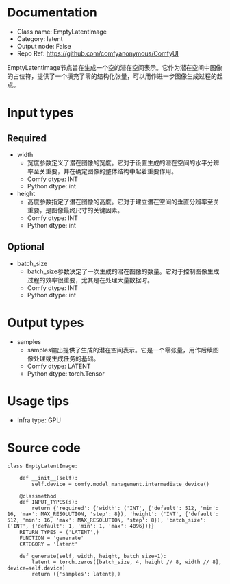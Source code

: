 # Documentation
- Class name: EmptyLatentImage
- Category: latent
- Output node: False
- Repo Ref: https://github.com/comfyanonymous/ComfyUI

EmptyLatentImage节点旨在生成一个空的潜在空间表示。它作为潜在空间中图像的占位符，提供了一个填充了零的结构化张量，可以用作进一步图像生成过程的起点。

# Input types
## Required
- width
    - 宽度参数定义了潜在图像的宽度。它对于设置生成的潜在空间的水平分辨率至关重要，并在确定图像的整体结构中起着重要作用。
    - Comfy dtype: INT
    - Python dtype: int
- height
    - 高度参数指定了潜在图像的高度。它对于建立潜在空间的垂直分辨率至关重要，是图像最终尺寸的关键因素。
    - Comfy dtype: INT
    - Python dtype: int
## Optional
- batch_size
    - batch_size参数决定了一次生成的潜在图像的数量。它对于控制图像生成过程的效率很重要，尤其是在处理大量数据时。
    - Comfy dtype: INT
    - Python dtype: int

# Output types
- samples
    - samples输出提供了生成的潜在空间表示。它是一个零张量，用作后续图像处理或生成任务的基础。
    - Comfy dtype: LATENT
    - Python dtype: torch.Tensor

# Usage tips
- Infra type: GPU

# Source code
```
class EmptyLatentImage:

    def __init__(self):
        self.device = comfy.model_management.intermediate_device()

    @classmethod
    def INPUT_TYPES(s):
        return {'required': {'width': ('INT', {'default': 512, 'min': 16, 'max': MAX_RESOLUTION, 'step': 8}), 'height': ('INT', {'default': 512, 'min': 16, 'max': MAX_RESOLUTION, 'step': 8}), 'batch_size': ('INT', {'default': 1, 'min': 1, 'max': 4096})}}
    RETURN_TYPES = ('LATENT',)
    FUNCTION = 'generate'
    CATEGORY = 'latent'

    def generate(self, width, height, batch_size=1):
        latent = torch.zeros([batch_size, 4, height // 8, width // 8], device=self.device)
        return ({'samples': latent},)
```